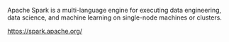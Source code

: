 Apache Spark is a multi-language engine for executing data engineering, data science, and machine learning on single-node machines or clusters.

https://spark.apache.org/